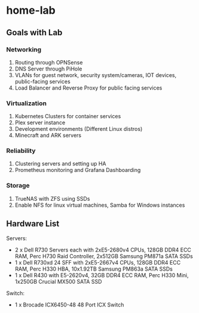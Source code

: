 # home-lab

## Goals with Lab

### Networking
1. Routing through OPNSense
2. DNS Server through PiHole
3. VLANs for guest network, security system/cameras, IOT devices, public-facing services
4. Load Balancer and Reverse Proxy for public facing services

### Virtualization
1. Kubernetes Clusters for container services
2. Plex server instance
3. Development environments (Different Linux distros)
4. Minecraft and ARK servers

### Reliability
1. Clustering servers and setting up HA
2. Prometheus monitoring and Grafana Dashboarding

### Storage
1. TrueNAS with ZFS using SSDs
2. Enable NFS for linux virtual machines, Samba for Windows instances

## Hardware List

Servers:
  - 2 x Dell R730 Servers each with 2xE5-2680v4 CPUs, 128GB DDR4 ECC RAM, Perc H730 Raid Controller, 2x512GB Samsung PM871a SATA SSDs
  - 1 x Dell R730xd 24 SFF with 2xE5-2667v4 CPUs, 128GB DDR4 ECC RAM, Perc H330 HBA, 10x1.92TB Samsung PM863a SATA SSDs
  - 1 x Dell R430 with E5-2620v4, 32GB DDR4 ECC RAM, Perc H330 Mini, 1x250GB Crucial MX500 SATA SSD
  
Switch: 
  - 1 x Brocade ICX6450-48 48 Port ICX Switch
 
